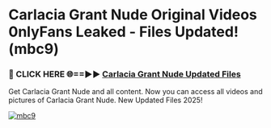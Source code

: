 # Carlacia Grant Nude Original Videos 0nlyFans Leaked - Files Updated! (mbc9)

<h3>🔴 CLICK HERE 🌐==►► <a href="https://tinyurl.com/4mcuefdz" rel="nofollow">Carlacia Grant Nude Updated Files</a></h3>

Get Carlacia Grant Nude and all content. Now you can access all videos and pictures of Carlacia Grant Nude. New Updated Files 2025!

[![mbc9](https://i.imgur.com/StAQSOY.gif)](https://tinyurl.com/4mcuefdz)
